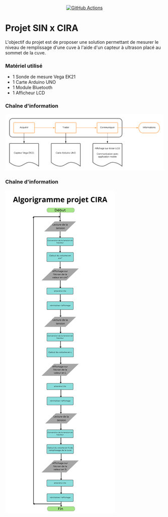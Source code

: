 <p align="center">
  <a href="https://github.com/pangolino30/projet-cuve-cira/blob/main/app/Projet_CIRA.apk">
    <img src="https://img.shields.io/github/size/pangolino30/projet-cuve-cira/app/Projet_CIRA.apk?label=APK%20SIZE&style=for-the-badge" alt="GitHub Actions">
  </a>
</p>

# Projet SIN x CIRA

L'objectif du projet est de proposer une solution permettant de mesurer le niveau de remplissage d'une cuve à l'aide d'un capteur à ultrason placé au sommet de la cuve.

### Matériel utilisé

-   1 Sonde de mesure Vega EK21
-   1 Carte Arduino UNO
-   1 Module Bluetooth
-   1 Afficheur LCD

### Chaîne d'information

![Chaîne d'information](/docs/chaine_info.png)

### Chaîne d'information

![Chaîne d'information](/docs/algorigramme.png)
